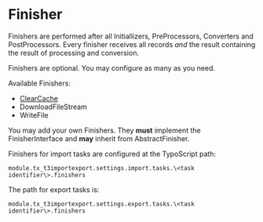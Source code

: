 Finisher
========

Finishers are performed after all Initiallizers, PreProcessors, Converters and PostProcessors.
Every finisher receives all records *and* the result containing the result of processing and conversion.

Finishers are optional. You may configure as many as you need.

Available Finishers:

* [ClearCache](./Finishers/ClearCache.md)
* DownloadFileStream
* WriteFile

You may add your own Finishers. They **must** implement the FinisherInterface and **may** inherit from AbstractFinisher.

Finishers for import tasks are configured at the TypoScript path:

```
module.tx_t3importexport.settings.import.tasks.\<task identifier\>.finishers
```
The path for export tasks is:
```
module.tx_t3importexport.settings.export.tasks.\<task identifier\>.finishers
```
